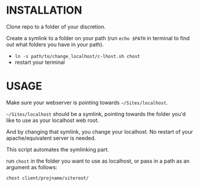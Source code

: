 INSTALLATION
============

Clone repo to a folder of your discretion.

Create a symlink to a folder on your path (run `echo $PATH` in terminal to find out what folders you have in your path).

* `ln -s path/to/change_localhost/c-lhost.sh chost`
* restart your terminal


USAGE
=====

Make sure your webserver is pointing towards `~/Sites/localhost`.

`~/Sites/localhost` should be a symlink, pointing towards the folder you'd like to use as your localhost web root.

And by changing that symlink, you change your localhost.
No restart of your apache/equivalent server is needed.

This script automates the symlinking part.

run `chost` in the folder you want to use as localhost, or pass in a path as an argument as follows:

`chost client/projname/siteroot/`
